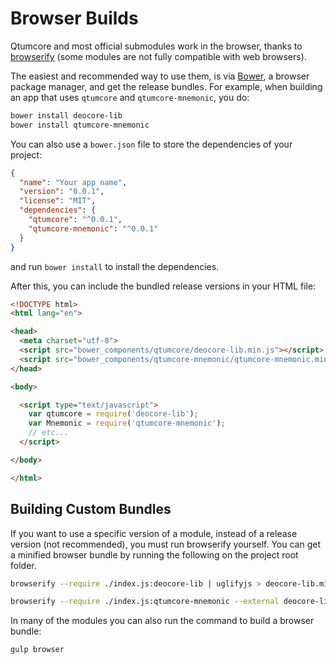 # Browser Builds
Qtumcore and most official submodules work in the browser, thanks to [browserify](http://browserify.org/) (some modules are not fully compatible with web browsers).

The easiest and recommended way to use them, is via [Bower](http://bower.io/), a browser package manager, and get the release bundles. For example, when building an app that uses `qtumcore` and `qtumcore-mnemonic`, you do:

```sh
bower install deocore-lib
bower install qtumcore-mnemonic
```

You can also use a `bower.json` file to store the dependencies of your project:

```json
{
  "name": "Your app name",
  "version": "0.0.1",
  "license": "MIT",
  "dependencies": {
    "qtumcore": "^0.0.1",
    "qtumcore-mnemonic": "^0.0.1"
  }
}
```

and run `bower install` to install the dependencies.

After this, you can include the bundled release versions in your HTML file:

```html
<!DOCTYPE html>
<html lang="en">

<head>
  <meta charset="utf-8">
  <script src="bower_components/qtumcore/deocore-lib.min.js"></script>
  <script src="bower_components/qtumcore-mnemonic/qtumcore-mnemonic.min.js"></script>
</head>

<body>

  <script type="text/javascript">
    var qtumcore = require('deocore-lib');
    var Mnemonic = require('qtumcore-mnemonic');
    // etc...
  </script>

</body>

</html>
```

## Building Custom Bundles
If you want to use a specific version of a module, instead of a release version (not recommended), you must run browserify yourself.  You can get a minified browser bundle by running the following on the project root folder.

```sh
browserify --require ./index.js:deocore-lib | uglifyjs > deocore-lib.min.js
```

```sh
browserify --require ./index.js:qtumcore-mnemonic --external deocore-lib | uglifyjs > qtumcore-mnemonic.min.js
```

In many of the modules you can also run the command to build a browser bundle:
```sh
gulp browser
```
